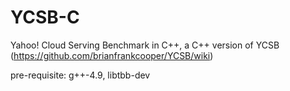 YCSB-C
======

Yahoo! Cloud Serving Benchmark in C++, a C++ version of YCSB (https://github.com/brianfrankcooper/YCSB/wiki)


pre-requisite: g++-4.9, libtbb-dev
